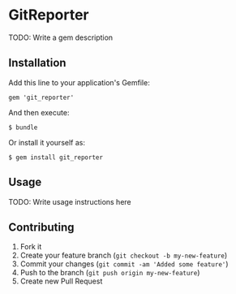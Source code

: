 # GitReporter

TODO: Write a gem description

## Installation

Add this line to your application's Gemfile:

    gem 'git_reporter'

And then execute:

    $ bundle

Or install it yourself as:

    $ gem install git_reporter

## Usage

TODO: Write usage instructions here

## Contributing

1. Fork it
2. Create your feature branch (`git checkout -b my-new-feature`)
3. Commit your changes (`git commit -am 'Added some feature'`)
4. Push to the branch (`git push origin my-new-feature`)
5. Create new Pull Request
